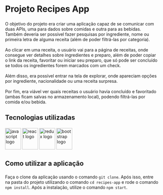 <h1 align="left">Projeto Recipes App</h1>

###

<p align="left">O objetivo do projeto era criar uma aplicação capaz de se comunicar com duas APIs, uma para dados sobre comidas e outra para as bebidas. Também deveria ser possível fazer pesquisas por ingrediente, nome ou primeira letra de alguma receita (além de poder filtrá-las por categoria).<br><br>Ao clicar em uma receita, o usuário vai para a página de receitas, onde consegue ver detalhes sobre ingredientes e preparo, além de poder copiar o link da receita, favoritar ou iniciar seu preparo, que só pode ser concluído se todos os ingredientes forem marcados com um check.<br><br>Além disso, era possível entrar na tela de explorar, onde apareciam opções por ingrediente, nacionalidade ou uma receita surpresa.<br><br>Por fim, era viável ver quais receitas o usuário havia concluído e favoritado (ambas ficam salvas no armazenamento local), podendo filtrá-las por comida e/ou bebida.</p>

###

<h2 align="left">Tecnologias utilizadas</h2>

###

<div align="left">
  <img src="https://cdn.jsdelivr.net/gh/devicons/devicon/icons/javascript/javascript-original.svg" height="70" width="52" alt="javascript logo"  />
  <img src="https://cdn.jsdelivr.net/gh/devicons/devicon/icons/react/react-original.svg" height="70" width="52" alt="react logo"  />
  <img src="https://cdn.jsdelivr.net/gh/devicons/devicon/icons/redux/redux-original.svg" height="70" width="52" alt="redux logo"  />
  <img src="https://cdn.jsdelivr.net/gh/devicons/devicon/icons/bootstrap/bootstrap-original.svg" height="70" width="52" alt="bootstrap logo"  />
</div>

###

<h2 align="left">Como utilizar a aplicação</h2>

###

Faça o clone da aplicação usando o comando `git clone`. Após isso, entre na pasta do projeto utilizando o comando `cd recipes-app` e rode o comando `npm install`. Após a instalação, utilize o comando `npm start`.

###
